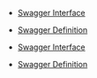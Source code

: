 

- [Swagger Interface](http://localhost:8080/api/tasktracker/swagger-ui/index.html)

- [Swagger Definition](http://localhost:8080/api/tasktracker/v3/api-docs)



- [Swagger Interface](http://localhost:8080/api/tasktracker/swagger-ui/index.html)

- [Swagger Definition](http://localhost:8080/api/tasktracker/v3/api-docs)